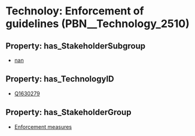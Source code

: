 # Technoloy: __Enforcement of guidelines__ (PBN__Technology_2510)

## Property: has_StakeholderSubgroup

* [nan](PBN__TechSubgroup_7)

## Property: has_TechnologyID

* [Q1630279](Q1630279)

## Property: has_StakeholderGroup

* [Enforcement measures](PBN__TechGroup_7)


